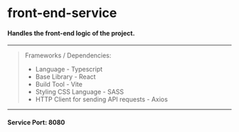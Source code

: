 # front-end-service

#### Handles the front-end logic of the project.

---

> Frameworks / Dependencies:
>
> - Language - Typescript
> - Base Library - React
> - Build Tool - Vite
> - Styling CSS Language - SASS
> - HTTP Client for sending API requests - Axios

---

#### Service Port: 8080
